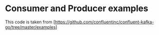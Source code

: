 # Consumer and Producer examples

This code is taken from [https://github.com/confluentinc/confluent-kafka-go/tree/master/examples]